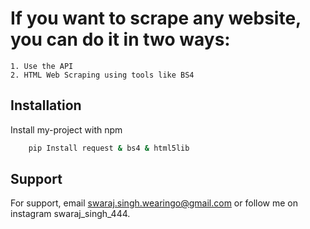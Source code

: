 # If you want to scrape any website, you can do it in two ways:
    1. Use the API
    2. HTML Web Scraping using tools like BS4

## Installation

Install my-project with npm

```bash
    pip Install request & bs4 & html5lib
```
    
## Support

For support, email swaraj.singh.wearingo@gmail.com or follow me on instagram swaraj_singh_444.
